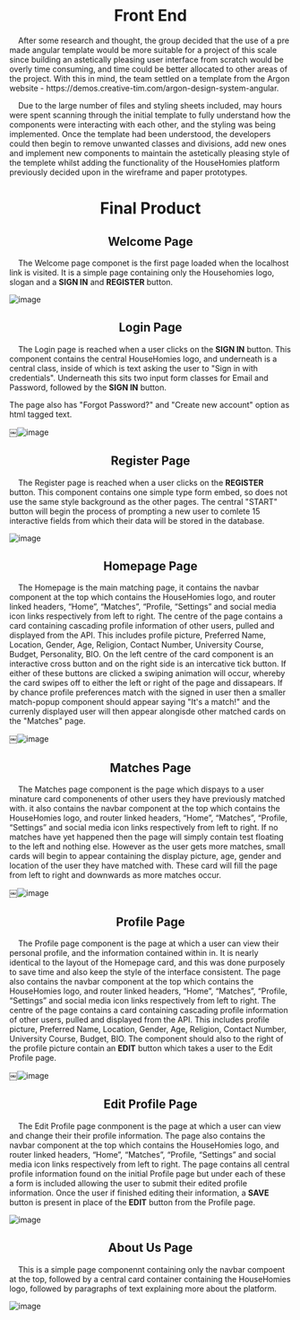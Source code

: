 <h1 align="center">Front End</h1>

<p>&nbsp;&nbsp;&nbsp;&nbsp;After some research and thought, the group decided that the use of a pre made angular template would be more suitable for a project of this scale since building an astetically pleasing user interface from scratch would be overly time consuming, and time could be better allocated to other areas of the project. With this in mind, the team settled on a template from the Argon website - https://demos.creative-tim.com/argon-design-system-angular.</p>

<p>&nbsp;&nbsp;&nbsp;&nbsp;Due to the large number of files and styling sheets included, may hours were spent scanning through the initial template to fully understand how the components were interacting with each other, and the styling was being implemented. Once the template had been understood, the developers could then begin to remove unwanted classes and divisions, add new ones and implement new components to maintain the astetically pleasing style of the templete whilst adding the functionality of the HouseHomies platform previously decided upon in the wireframe and paper prototypes.</p> 

<h1 align="center">Final Product</h1>

<h2 align="center"><b>Welcome Page</b></h2>

<p>&nbsp;&nbsp;&nbsp;&nbsp;The Welcome page componet is the first page loaded when the localhost link is visited. It is a simple page containing only the Househomies logo, slogan and a <b>SIGN IN</b> and <b>REGISTER</b> button. 

![image](https://user-images.githubusercontent.com/74371711/117005197-e040ea80-acde-11eb-97e9-8cc6fe015c3c.png)


<h2 align="center"><b>Login Page</b></h2>

<p>&nbsp;&nbsp;&nbsp;&nbsp;The Login page is reached when a user clicks on the <b>SIGN IN</b> button. This component contains the central HouseHomies logo, and underneath is a central class, inside of which is text asking the user to "Sign in with credentials". Underneath this sits two input form classes for Email and Password, followed by the <b>SIGN IN</b> button.</p>

<p>The page also has "Forgot Password?" and "Create new account" option as html tagged text.</p>

￼![image](https://user-images.githubusercontent.com/74371711/117003868-4dec1700-acdd-11eb-9730-962b0aaacca1.png)


<h2 align="center"><b>Register Page</b></h2>

<p>&nbsp;&nbsp;&nbsp;&nbsp;The Register page is reached when a user clicks on the <b>REGISTER</b> button. This component contains one simple type form embed, so does not use the same style background as the other pages. The central "START" button will begin the process of prompting a new user to comlete 15 interactive fields from which their data will be stored in the database.</p>

![image](https://user-images.githubusercontent.com/74371711/117005034-b2f43c80-acde-11eb-9ee0-9ef17daf52fe.png)

<h2 align="center"><b>Homepage Page</b></h2>

<p>&nbsp;&nbsp;&nbsp;&nbsp;The Homepage is the main matching page, it contains the navbar component at the top which contains the HouseHomies logo, and router linked headers, “Home”, “Matches”, “Profile, “Settings” and social media icon links respectively from left to right. The centre of the page contains a card containing cascading profile information of other users, pulled and displayed from the API. This includes profile picture, Preferred Name, Location, Gender, Age, Religion, Contact Number, University Course, Budget, Personality, BIO. On the left centre of the card component is an interactive cross button and on the right side is an intercative tick button. If either of these buttons are clicked a swiping animation will occur, whereby the card swipes off to either the left or right of the page and dissapears. If by chance profile preferences match with the signed in user then a smaller match-popup component should appear saying "It's a match!" and the currenly displayed user will then appear alongisde other matched cards on the "Matches" page.
  
￼![image](https://user-images.githubusercontent.com/74371711/117003888-547a8e80-acdd-11eb-8e06-c39d04cfcb09.png)


<h2 align="center"><b>Matches Page</b></h2>

<p>&nbsp;&nbsp;&nbsp;&nbsp;The Matches page component is the page which dispays to a user minature card componenents of other users they have previously matched with. it also contains the navbar component at the top which contains the HouseHomies logo, and router linked headers, “Home”, “Matches”, “Profile, “Settings” and social media icon links respectively from left to right. If no matches have yet happened then the page will simply contain test floating to the left and nothing else. However as the user gets more matches, small cards will begin to appear containing the display picture, age, gender and location of the user they have matched with. These card will fill the page from left to right and downwards as more matches occur.</p>

￼![image](https://user-images.githubusercontent.com/74371711/117003918-5c3a3300-acdd-11eb-9a87-20acdccdb96b.png)


<h2 align="center"><b>Profile Page</b></h2>

<p>&nbsp;&nbsp;&nbsp;&nbsp;The Profile page component is the page at which a user can view their personal profile, and the information contained within in. It is nearly identical to the layout of the Homepage card, and this was done purposely to save time and also keep the style of the interface consistent. The page also contains the navbar component at the top which contains the HouseHomies logo, and router linked headers, “Home”, “Matches”, “Profile, “Settings” and social media icon links respectively from left to right. The centre of the page contains a card containing cascading profile information of other users, pulled and displayed from the API. This includes profile picture, Preferred Name, Location, Gender, Age, Religion, Contact Number, University Course, Budget, BIO. The component should also to the right of the profile picture contain an <b>EDIT</b> button which takes a user to the Edit Profile page.
  
￼![image](https://user-images.githubusercontent.com/74371711/117003940-62c8aa80-acdd-11eb-815d-ff14b3e8a78c.png)


<h2 align="center"><b>Edit Profile Page</b></h2>

<p>&nbsp;&nbsp;&nbsp;&nbsp;The Edit Profile page conmponent is the page at which a user can view and change their their profile information. The page also contains the navbar component at the top which contains the HouseHomies logo, and router linked headers, “Home”, “Matches”, “Profile, “Settings” and social media icon links respectively from left to right. The page contains all central profile information found on the initial Profile page but under each of these a form is included allowing the user to submit their edited profile information. Once the user if finished editing their information, a <b>SAVE</b> button is present in place of the <b>EDIT</b> button from the Profile page.
  
![image](https://user-images.githubusercontent.com/74371711/117005124-c69fa300-acde-11eb-8ada-66093fc21a20.png)
  
<h2 align="center"><b>About Us Page</b></h2>

<p>&nbsp;&nbsp;&nbsp;&nbsp;This is a simple page componennt containing only the navbar compoent at the top, followed by a central card container containing the HouseHomies logo, followed by paragraphs of text explaining more about the platform.</p>

![image](https://user-images.githubusercontent.com/74371711/117004989-a243c680-acde-11eb-80aa-f42d6939dd98.png)
